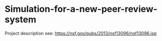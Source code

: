 # Simulation-for-a-new-peer-review-system
Project description see: https://nsf.gov/pubs/2013/nsf13096/nsf13096.jsp
